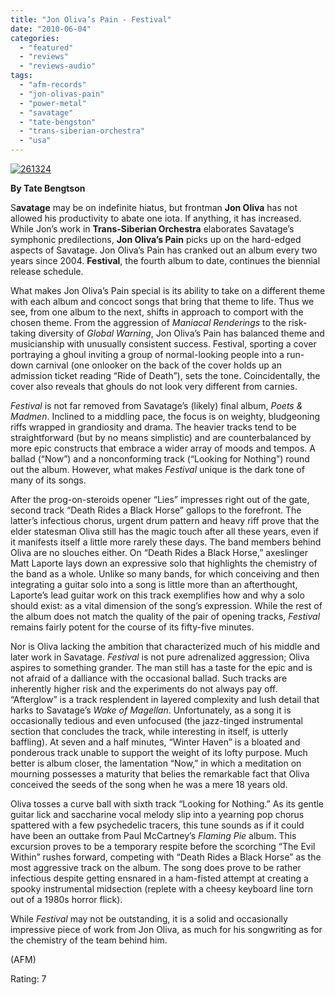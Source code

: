 ```yaml
---
title: "Jon Oliva’s Pain - Festival"
date: "2010-06-04"
categories: 
  - "featured"
  - "reviews"
  - "reviews-audio"
tags: 
  - "afm-records"
  - "jon-olivas-pain"
  - "power-metal"
  - "savatage"
  - "tate-bengston"
  - "trans-siberian-orchestra"
  - "usa"
---
```


[![261324](http://www.hellbound.ca/wp-content/uploads/2010/06/261324.jpg "261324")](http://www.hellbound.ca/wp-content/uploads/2010/06/261324.jpg)

**By Tate Bengtson**

S**avatage** may be on indefinite hiatus, but frontman **Jon Oliva** has not allowed his productivity to abate one iota. If anything, it has increased. While Jon’s work in **Trans-Siberian Orchestra** elaborates Savatage’s symphonic predilections, **Jon Oliva’s Pain** picks up on the hard-edged aspects of Savatage. Jon Oliva’s Pain has cranked out an album every two years since 2004. **Festival**, the fourth album to date, continues the biennial release schedule.

What makes Jon Oliva’s Pain special is its ability to take on a different theme with each album and concoct songs that bring that theme to life. Thus we see, from one album to the next, shifts in approach to comport with the chosen theme. From the aggression of _Maniacal Renderings_ to the risk-taking diversity of _Global Warning_, Jon Oliva’s Pain has balanced theme and musicianship with unusually consistent success. Festival, sporting a cover portraying a ghoul inviting a group of normal-looking people into a run-down carnival (one onlooker on the back of the cover holds up an admission ticket reading “Ride of Death”), sets the tone. Coincidentally, the cover also reveals that ghouls do not look very different from carnies.

_Festival_ is not far removed from Savatage’s (likely) final album, _Poets & Madmen_. Inclined to a middling pace, the focus is on weighty, bludgeoning riffs wrapped in grandiosity and drama. The heavier tracks tend to be straightforward (but by no means simplistic) and are counterbalanced by more epic constructs that embrace a wider array of moods and tempos. A ballad (“Now”) and a nonconforming track (“Looking for Nothing”) round out the album. However, what makes _Festival_ unique is the dark tone of many of its songs.

After the prog-on-steroids opener “Lies” impresses right out of the gate, second track “Death Rides a Black Horse” gallops to the forefront. The latter’s infectious chorus, urgent drum pattern and heavy riff prove that the elder statesman Oliva still has the magic touch after all these years, even if it manifests itself a little more rarely these days. The band members behind Oliva are no slouches either. On “Death Rides a Black Horse,” axeslinger Matt Laporte lays down an expressive solo that highlights the chemistry of the band as a whole. Unlike so many bands, for which conceiving and then integrating a guitar solo into a song is little more than an afterthought, Laporte’s lead guitar work on this track exemplifies how and why a solo should exist: as a vital dimension of the song’s expression. While the rest of the album does not match the quality of the pair of opening tracks, _Festival_ remains fairly potent for the course of its fifty-five minutes.

Nor is Oliva lacking the ambition that characterized much of his middle and later work in Savatage. _Festival_ is not pure adrenalized aggression; Oliva aspires to something grander. The man still has a taste for the epic and is not afraid of a dalliance with the occasional ballad. Such tracks are inherently higher risk and the experiments do not always pay off. “Afterglow” is a track resplendent in layered complexity and lush detail that harks to Savatage’s _Wake of Magellan_. Unfortunately, as a song it is occasionally tedious and even unfocused (the jazz-tinged instrumental section that concludes the track, while interesting in itself, is utterly baffling). At seven and a half minutes, “Winter Haven” is a bloated and ponderous track unable to support the weight of its lofty purpose. Much better is album closer, the lamentation “Now,” in which a meditation on mourning possesses a maturity that belies the remarkable fact that Oliva conceived the seeds of the song when he was a mere 18 years old.

Oliva tosses a curve ball with sixth track “Looking for Nothing.” As its gentle guitar lick and saccharine vocal melody slip into a yearning pop chorus spattered with a few psychedelic tracers, this tune sounds as if it could have been an outtake from Paul McCartney’s _Flaming Pie_ album. This excursion proves to be a temporary respite before the scorching “The Evil Within” rushes forward, competing with “Death Rides a Black Horse” as the most aggressive track on the album. The song does prove to be rather infectious despite getting ensnared in a ham-fisted attempt at creating a spooky instrumental midsection (replete with a cheesy keyboard line torn out of a 1980s horror flick).

While _Festival_ may not be outstanding, it is a solid and occasionally impressive piece of work from Jon Oliva, as much for his songwriting as for the chemistry of the team behind him.

(AFM)

Rating: 7
